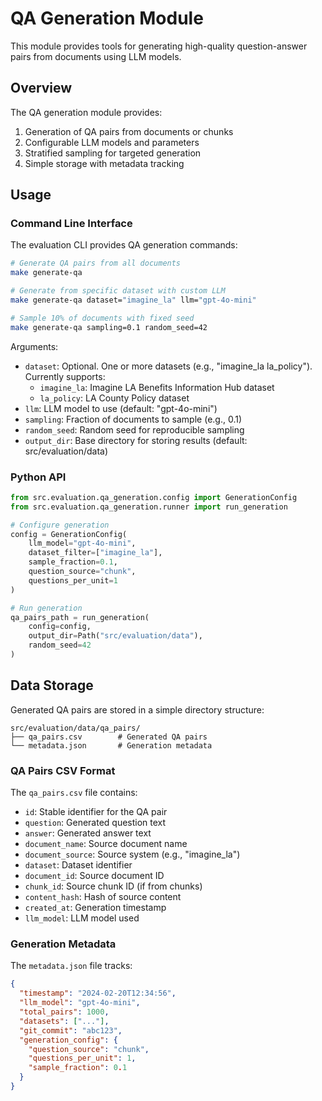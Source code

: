 # QA Generation Module

This module provides tools for generating high-quality question-answer pairs from documents using LLM models.

## Overview

The QA generation module provides:
1. Generation of QA pairs from documents or chunks
2. Configurable LLM models and parameters
3. Stratified sampling for targeted generation
4. Simple storage with metadata tracking

## Usage

### Command Line Interface

The evaluation CLI provides QA generation commands:

```bash
# Generate QA pairs from all documents
make generate-qa

# Generate from specific dataset with custom LLM
make generate-qa dataset="imagine_la" llm="gpt-4o-mini"

# Sample 10% of documents with fixed seed
make generate-qa sampling=0.1 random_seed=42
```

Arguments:
- `dataset`: Optional. One or more datasets (e.g., "imagine_la la_policy"). Currently supports:
  - `imagine_la`: Imagine LA Benefits Information Hub dataset
  - `la_policy`: LA County Policy dataset
- `llm`: LLM model to use (default: "gpt-4o-mini")
- `sampling`: Fraction of documents to sample (e.g., 0.1)
- `random_seed`: Random seed for reproducible sampling
- `output_dir`: Base directory for storing results (default: src/evaluation/data)

### Python API

```python
from src.evaluation.qa_generation.config import GenerationConfig
from src.evaluation.qa_generation.runner import run_generation

# Configure generation
config = GenerationConfig(
    llm_model="gpt-4o-mini",
    dataset_filter=["imagine_la"],
    sample_fraction=0.1,
    question_source="chunk",
    questions_per_unit=1
)

# Run generation
qa_pairs_path = run_generation(
    config=config,
    output_dir=Path("src/evaluation/data"),
    random_seed=42
)
```

## Data Storage

Generated QA pairs are stored in a simple directory structure:

```
src/evaluation/data/qa_pairs/
├── qa_pairs.csv        # Generated QA pairs
└── metadata.json       # Generation metadata
```

### QA Pairs CSV Format

The `qa_pairs.csv` file contains:
- `id`: Stable identifier for the QA pair
- `question`: Generated question text
- `answer`: Generated answer text
- `document_name`: Source document name
- `document_source`: Source system (e.g., "imagine_la")
- `dataset`: Dataset identifier
- `document_id`: Source document ID
- `chunk_id`: Source chunk ID (if from chunks)
- `content_hash`: Hash of source content
- `created_at`: Generation timestamp
- `llm_model`: LLM model used

### Generation Metadata

The `metadata.json` file tracks:
```json
{
  "timestamp": "2024-02-20T12:34:56",
  "llm_model": "gpt-4o-mini",
  "total_pairs": 1000,
  "datasets": ["..."],
  "git_commit": "abc123",
  "generation_config": {
    "question_source": "chunk",
    "questions_per_unit": 1,
    "sample_fraction": 0.1
  }
}
```